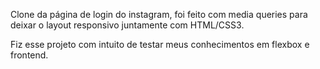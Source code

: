 Clone da página de login do instagram, foi feito com media queries para deixar o layout responsivo juntamente com HTML/CSS3.

Fiz esse projeto com intuito de testar meus conhecimentos em flexbox e frontend.
